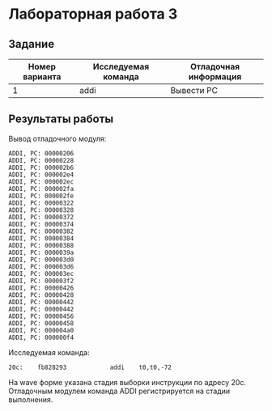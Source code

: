 # Лабораторная работа 3

## Задание
Номер варианта | Исследуемая команда | Отладочная информация 
--------------- | ------------- | -------------
1 | addi | Вывести PC

## Результаты работы
Вывод отладочного модуля:
```
ADDI, PC: 00000206
ADDI, PC: 00000228
ADDI, PC: 000002b6
ADDI, PC: 000002e4
ADDI, PC: 000002ec
ADDI, PC: 000002fa
ADDI, PC: 000002fe
ADDI, PC: 00000322
ADDI, PC: 00000328
ADDI, PC: 00000372
ADDI, PC: 00000374
ADDI, PC: 00000382
ADDI, PC: 00000384
ADDI, PC: 00000388
ADDI, PC: 0000039a
ADDI, PC: 000003d0
ADDI, PC: 000003d6
ADDI, PC: 000003ec
ADDI, PC: 000003f2
ADDI, PC: 00000426
ADDI, PC: 00000428
ADDI, PC: 00000442
ADDI, PC: 00000442
ADDI, PC: 00000456
ADDI, PC: 00000458
ADDI, PC: 000004a0
ADDI, PC: 000000f4
```

Исследуемая команда:
```
20c:	fb828293          	addi	t0,t0,-72
```
На wave форме указана стадия выборки инструкции по адресу 20c. Отладочным модулем команда ADDI регистрируется на стадии выполнения.
